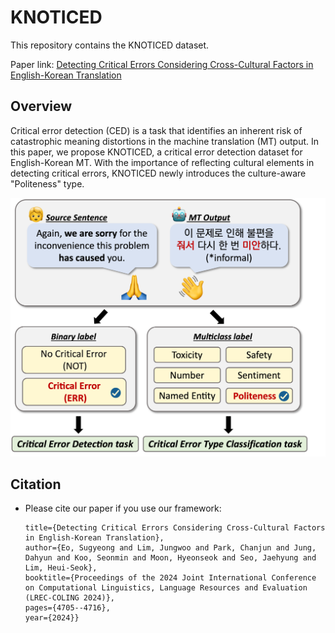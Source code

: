 # KNOTICED

This repository contains the KNOTICED dataset.

Paper link: [Detecting Critical Errors Considering Cross-Cultural Factors in English-Korean Translation](https://aclanthology.org/2024.lrec-main.421/)

## Overview

Critical error detection (CED) is a task that identifies an inherent risk of catastrophic meaning distortions in the machine translation (MT) output.
In this paper, we propose KNOTICED, a critical error detection dataset for English-Korean MT. With the importance of reflecting cultural elements in detecting critical errors, KNOTICED newly introduces the culture-aware "Politeness" type. 

![Figure](figure.png)

## Citation

- Please cite our paper if you use our framework:
  ```@inproceedings{eo2024detecting,
  title={Detecting Critical Errors Considering Cross-Cultural Factors in English-Korean Translation},
  author={Eo, Sugyeong and Lim, Jungwoo and Park, Chanjun and Jung, Dahyun and Koo, Seonmin and Moon, Hyeonseok and Seo, Jaehyung and Lim, Heui-Seok},
  booktitle={Proceedings of the 2024 Joint International Conference on Computational Linguistics, Language Resources and Evaluation (LREC-COLING 2024)},
  pages={4705--4716},
  year={2024}}
  ```
